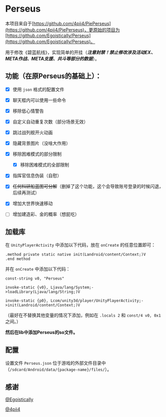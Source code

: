 # **Perseus**

本项目来自于[https://github.com/4pii4/PiePerseus](https://github.com/4pii4/PiePerseus)，更原始的项目为[https://github.com/Egoistically/Perseus](https://github.com/Egoistically/Perseus)。

用于修改《碧蓝航线》，实现简单的开挂（***注意封禁！禁止修改涉及活动EX、META作战、META支援、共斗等部分的数据***）。


## 功能（在原Perseus的基础上）：

* [X] 使用 `json` 格式的配置文件
* [X] 聊天框内可以使用一些命令
* [X] 移除低心情警告
* [X] 自定义自动重复次数（部分场景无效）
* [X] 跳过战列舰开火动画
* [X] 隐藏背景图片（没啥大作用）
* [X] 移除困难模式的部分限制

  * [X] 移除困难模式的全部限制

* [X] 指挥官信息伪装（自慰）
* [X] ~~任何科研船蓝图可分解~~（删掉了这个功能，这个会导致账号登录的时候闪退，后续再测试）
* [X] 增加大世界快速移动
* [ ] 增加建造彩、金的概率（想屁吃）


## 加载库

在 `UnityPlayerActivity` 中添加以下代码，放在 `onCreate` 的任意位置即可：

```smali
.method private static native init(Landroid/content/Context;)V
.end method
```

并在 `onCreate` 中添加以下代码：

```smali
const-string v0, "Perseus"

invoke-static {v0}, Ljava/lang/System;->loadLibrary(Ljava/lang/String;)V

invoke-static {p0}, Lcom/unity3d/player/UnityPlayerActivity;->init(Landroid/content/Context;)V
```

（最好在不替换其他变量的情况下添加，例如在 `.locals 2` 和 `const/4 v0, 0x1` 之间。）

**然后在lib中添加Perseus的so文件。**


## 配置

设置文件 `Perseus.json` 位于游戏的外部文件目录中（`/sdcard/Android/data/{package-name}/files/`）。


## 感谢

[@Egoistically](https://github.com/Egoistically)

[@4pii4](https://github.com/4pii4)
